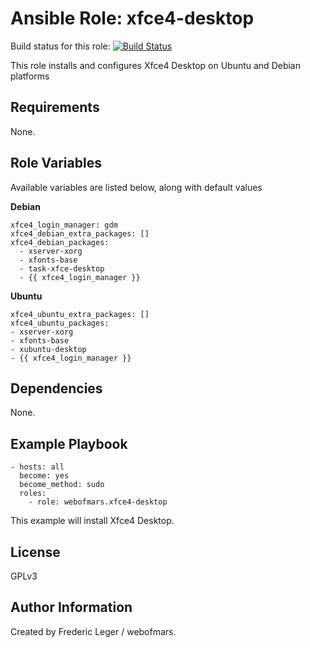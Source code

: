 Ansible Role: xfce4-desktop
=====================

Build status for this role: [![Build Status](https://travis-ci.org/webofmars/ansible-xfce4-desktop.svg?branch=master)](https://travis-ci.org/webofmars/ansible-xfce4-desktop.svg?branch=master)


This role installs and configures Xfce4 Desktop on Ubuntu and Debian platforms

Requirements
------------

None.

Role Variables
--------------

Available variables are listed below, along with default values

**Debian**

```
xfce4_login_manager: gdm
xfce4_debian_extra_packages: []
xfce4_debian_packages:
  - xserver-xorg
  - xfonts-base
  - task-xfce-desktop
  - {{ xfce4_login_manager }}
```

**Ubuntu**

```
xfce4_ubuntu_extra_packages: []
xfce4_ubuntu_packages:
- xserver-xorg
- xfonts-base
- xubuntu-desktop
- {{ xfce4_login_manager }}
```

Dependencies
------------

None.

Example Playbook
----------------
```
- hosts: all
  become: yes
  become_method: sudo
  roles:
    - role: webofmars.xfce4-desktop
```
This example will install Xfce4 Desktop.


License
-------

GPLv3


Author Information
------------------

Created by Frederic Leger / webofmars.
